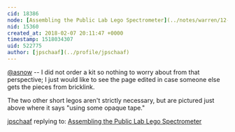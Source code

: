 ```yaml
---
cid: 18386
node: [Assembling the Public Lab Lego Spectrometer](../notes/warren/12-13-2017/assembling-the-public-lab-lego-spectrometer)
nid: 15360
created_at: 2018-02-07 20:11:47 +0000
timestamp: 1518034307
uid: 522775
author: [jpschaaf](../profile/jpschaaf)
---
```


[@asnow](/profile/asnow) -- I did not order a kit so nothing to worry about from that perspective; I just would like to see the page edited in case someone else gets the pieces from bricklink.  

The two other short legos aren't strictly necessary, but are pictured just above where it says "using some opaque tape."  

[jpschaaf](../profile/jpschaaf) replying to: [Assembling the Public Lab Lego Spectrometer](../notes/warren/12-13-2017/assembling-the-public-lab-lego-spectrometer)

